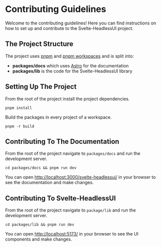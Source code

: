 # Contributing Guidelines

Welcome to the contributing guidelines! Here you can find instructions on how to set up and contribute to the Svelte-HeadlessUI project.

## The Project Structure

The project uses [pnpm](https://pnpm.io/) and [pnpm workspaces](https://pnpm.io/workspaces) and is split into:

- **packages/docs** which uses [Astro](https://astro.build/) for the documentation
- **packages/lib** is the code for the Svelte-HeadlessUI library

## Setting Up The Project

From the root of the project install the project dependencies.

```shell
pnpm install
```

Build the packages in every project of a workspace.

```shell
pnpm -r build
```

## Contributing To The Documentation

From the root of the project navigate to `packages/docs` and run the development server.

```shell
cd packages/docs && pnpm run dev
```

You can open [http://localhost:3000/svelte-headlessui/](http://localhost:3000/svelte-headlessui/) in your browser to see the documentation and make changes.

## Contributing To Svelte-HeadlessUI

From the root of the project navigate to `package/lib` and run the development server.

```shell
cd packages/lib && pnpm run dev
```

You can open [http://localhost:5173/](http://localhost:5173/) in your browser to see the UI components and make changes.
